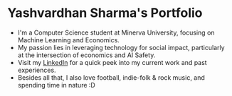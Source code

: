 # Yashvardhan Sharma's Portfolio

* I'm a Computer Science student at Minerva University, focusing on Machine Learning and Economics. 
* My passion lies in leveraging technology for social impact, particularly at the intersection of economics and AI Safety.
* Visit my [LinkedIn](https://www.linkedin.com/in/yashvardhan-sharma-38a092140/) for a quick peek into my current work and past experiences.
* Besides all that, I also love football, indie-folk & rock music, and spending time in nature :D
